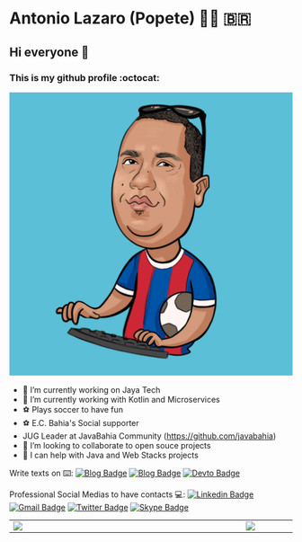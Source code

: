 # Antonio Lazaro (Popete) :man_technologist: :brazil:
## Hi everyone 👋 
### This is my github profile :octocat:

![profile picture](Antonio.jpg)

- 🔭 I’m currently working on Jaya Tech
- 🌱 I’m currently working with Kotlin and Microservices
- :soccer: Plays soccer to have fun
- :soccer: E.C. Bahia's Social supporter
- JUG Leader at JavaBahia Community (https://github.com/javabahia)
- 👯 I’m looking to collaborate to open souce projects
- 🤔 I can help with Java and Web Stacks projects

Write texts on :keyboard::
[![Blog Badge](https://img.shields.io/badge/Blog-antoniolazaro.dev-black)](https://antoniolazaro.dev)
[![Blog Badge](https://img.shields.io/badge/Blog-javabahia.github.io-black)](https://javabahia.github.io)
[![Devto Badge](https://img.shields.io/badge/Devto-dev.to/antonio_lazaro-black)](https://dev.to/antonio_lazaro/)

Professional Social Medias to have contacts :computer::
[![Linkedin Badge](https://img.shields.io/badge/-LinkedIn-blue?style=flat-square&logo=Linkedin&logoColor=white&link=https://www.linkedin.com/in/antonio-lazaro-carvalho/)](https://www.linkedin.com/in/antonio-lazaro-carvalho/)
[![Gmail Badge](https://img.shields.io/badge/-Gmail-c14438?style=flat-square&logo=Gmail&logoColor=white&link=mailto:antonio.lazaro@gmail.com)](mailto:antonio.lazaro@gmail.com)
[![Twitter Badge](https://img.shields.io/badge/-Twitter-blue?style=flat-square&logo=Twitter&logoColor=white&link=https://twitter.com/antonio_lazaro)](https://twitter.com/antonio_lazaro)
[![Skype Badge](https://img.shields.io/badge/-Skype-blue?style=flat-square&logo=Skype&logoColor=white&link=@alazaro.carvalho)](@alazaro.carvalho)

<table>
  <tr>
    <td><img width="400px" align="left" src="https://github-readme-stats.vercel.app/api?username=antoniolazaro&count_private=true&show_icons=true" /></td>
    <td><img width="400px" align="left" src="https://github-readme-stats.vercel.app/api/top-langs?username=antoniolazaro&layout=compact" /></td>
  </tr>
</table>


